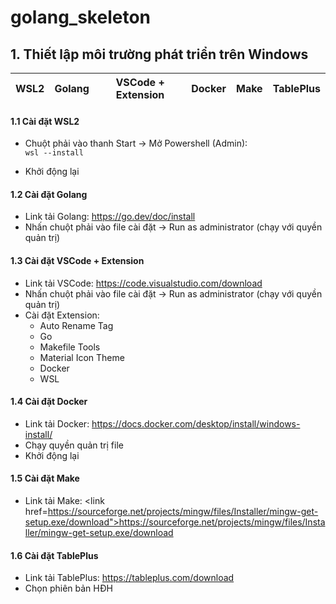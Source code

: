 # golang_skeleton

## 1. Thiết lập môi trường phát triển trên Windows

| WSL2 | Golang | VSCode + Extension | Docker | Make | TablePlus |
| - | - | - | - | - | - |

#### 1.1 Cài đặt WSL2
- Chuột phải vào thanh Start -> Mở Powershell (Admin): </br>
<code>wsl --install</code> </br>

- Khởi động lại

#### 1.2 Cài đặt Golang
- Link tải Golang: <link href="https://go.dev/doc/install">https://go.dev/doc/install</link> </br>
- Nhấn chuột phải vào file cài đặt -> Run as administrator (chạy với quyền quản trị) </br>

#### 1.3 Cài đặt VSCode + Extension
- Link tải VSCode: <link href="https://code.visualstudio.com/download">https://code.visualstudio.com/download</link></br>
- Nhấn chuột phải vào file cài đặt -> Run as administrator (chạy với quyền quản trị) </br>
- Cài đặt Extension: </br>
    <ul>
      <li>Auto Rename Tag</li>
      <li>Go</li>
      <li>Makefile Tools</li>
      <li>Material Icon Theme</li>
      <li>Docker</li>
      <li>WSL</li>
    </ul>
    
#### 1.4 Cài đặt Docker
- Link tải Docker: <link href="https://docs.docker.com/desktop/install/windows-install/">https://docs.docker.com/desktop/install/windows-install/</link></br>
- Chạy quyền quản trị file
- Khởi động lại

#### 1.5 Cài đặt Make
- Link tải Make: <link href=https://sourceforge.net/projects/mingw/files/Installer/mingw-get-setup.exe/download">https://sourceforge.net/projects/mingw/files/Installer/mingw-get-setup.exe/download</link></br>

#### 1.6 Cài đặt TablePlus
- Link tải TablePlus: <link href="https://tableplus.com/download">https://tableplus.com/download</link></br>
- Chọn phiên bản HĐH
